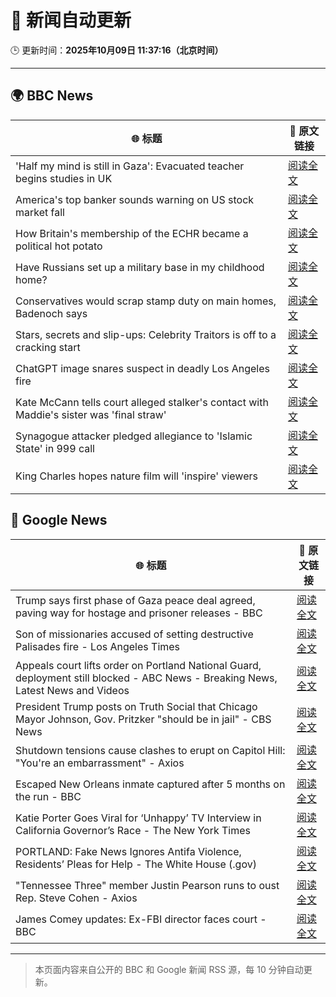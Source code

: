 # 🧠 新闻自动更新

🕒 更新时间：**2025年10月09日 11:37:16（北京时间）**

---

## 🌍 BBC News

| 🌐 标题 | 🔗 原文链接 |
|--------|-------------|
| 'Half my mind is still in Gaza': Evacuated teacher begins studies in UK | [阅读全文](https://www.bbc.com/news/articles/cx25qy1804ro?at_medium=RSS&at_campaign=rss) |
| America's top banker sounds warning on US stock market fall | [阅读全文](https://www.bbc.com/news/articles/cg5ej03p604o?at_medium=RSS&at_campaign=rss) |
| How Britain's membership of the ECHR became a political hot potato | [阅读全文](https://www.bbc.com/news/articles/cm283eqje03o?at_medium=RSS&at_campaign=rss) |
| Have Russians set up a military base in my childhood home? | [阅读全文](https://www.bbc.com/news/articles/c4gj7p96nd0o?at_medium=RSS&at_campaign=rss) |
| Conservatives would scrap stamp duty on main homes, Badenoch says | [阅读全文](https://www.bbc.com/news/articles/c20zv94ldpko?at_medium=RSS&at_campaign=rss) |
| Stars, secrets and slip-ups: Celebrity Traitors is off to a cracking start | [阅读全文](https://www.bbc.com/news/articles/c2038w7lgx1o?at_medium=RSS&at_campaign=rss) |
| ChatGPT image snares suspect in deadly Los Angeles fire | [阅读全文](https://www.bbc.com/news/articles/c8exz5yg14ko?at_medium=RSS&at_campaign=rss) |
| Kate McCann tells court alleged stalker's contact with Maddie's sister was 'final straw' | [阅读全文](https://www.bbc.com/news/articles/cnvr0723np8o?at_medium=RSS&at_campaign=rss) |
| Synagogue attacker pledged allegiance to 'Islamic State' in 999 call | [阅读全文](https://www.bbc.com/news/articles/c3drj0dxmr9o?at_medium=RSS&at_campaign=rss) |
| King Charles hopes nature film will 'inspire' viewers | [阅读全文](https://www.bbc.com/news/articles/cd63dxxv9jpo?at_medium=RSS&at_campaign=rss) |

## 📰 Google News

| 🌐 标题 | 🔗 原文链接 |
|--------|-------------|
| Trump says first phase of Gaza peace deal agreed, paving way for hostage and prisoner releases - BBC | [阅读全文](https://news.google.com/rss/articles/CBMiVEFVX3lxTE5RUENINEF0TGxRbGtNeTFUclZfTm0xUTc1UlFlUmRFTGlraENZd2s2Y3U0enRDUG0yNjJOdHBWRFdwR01ndEhWc2pxM0lYSG8wVS10dA?oc=5) |
| Son of missionaries accused of setting destructive Palisades fire - Los Angeles Times | [阅读全文](https://news.google.com/rss/articles/CBMioAFBVV95cUxOY2hiSWFDM1QxVTdUZzdSdzJrOVhlU3NlQnlMLVNvcC1XWVlQc1hzVHQyUVVlR2VhS1hIRXU4ckFMakdFVXd4ZnpXWXM1NzYzR1VzaUdoaDVqYVllNGNtVExZbTNfX2hPRjdWcHZWRmxUZFplNEZqSUREVzN6dDdOZXZ1cDZKQlB2bXRLMmZLblptS0Y0NmlVZHgtbl93Qi16?oc=5) |
| Appeals court lifts order on Portland National Guard, deployment still blocked - ABC News - Breaking News, Latest News and Videos | [阅读全文](https://news.google.com/rss/articles/CBMiqAFBVV95cUxQTUZxcmJKOFROdHdaSjQyTXJlbXpLX3M0ZDltS2pjYTdaM05IVDhKaTMzYXROd09TaHdYUmhUTm9maHJBTXpfOG5Gd3RXWlBaaDZOcFdRX2RxOGtocHMxbmNfb1pkVmRKdnQ3Z0ZlV0ctSWpETlhRRHE2Z3BxTl9vZ0VBcmFXMFo4VkltdzVKT3NMMWVzbjl6MUM1czgzeFdidlpRWldqLUzSAa4BQVVfeXFMUHlUaUktdGEzd3lLWlBObVV4WVlqdjI2VXhoRjdKYUV6Qnc1X0Mtd1JKMlVnVndTakYxUEhiRnFZMWk5ZnFsY2NMUGpndnFOR0xsVE82X0luUlJwYzZkOXdkUGRkcld5dWtTQTA1cHk0a29ybzdFNnJ2TFc2cHBrTjhYaDhzdlFMQXdXa01ZX2ljVG1WYkJIRzg2ZVBPekQ5SkVpYS1nSWZDa0FRY0xR?oc=5) |
| President Trump posts on Truth Social that Chicago Mayor Johnson, Gov. Pritzker "should be in jail" - CBS News | [阅读全文](https://news.google.com/rss/articles/CBMiiAFBVV95cUxNOFZCNml0MTY2a2R3eGpmcy1zUzZwZzVSYTRTYkRDRHRBbmFXVUlGczBMdmFFanZyeXBEYmZVYm9RbktEX1JteUxaZjF3Ti0xSTZzWFc1OFliNE5XRVV0ZFhDVmNuLTNlcVJKUnB2ckZwWWNIMWZMWmNGczhndUQwSlRQcFl5Vjg4?oc=5) |
| Shutdown tensions cause clashes to erupt on Capitol Hill: "You're an embarrassment" - Axios | [阅读全文](https://news.google.com/rss/articles/CBMihwFBVV95cUxQV2ZpWnpJNmxVeDA4a2dTVU9BampueW1jdEtHTE1EMkZxTEt3ZVRSMU9LajRmcFhyUjZiSzAxVXdyaHF3S0psbWRDYVJ6V2hneDgyalR1YmNTY1JQd2cxeHphYXR3NGpRb3FOOS0wWFhRRU5sRlhxT0RFSnhNWlFfelVVWXlsdWs?oc=5) |
| Escaped New Orleans inmate captured after 5 months on the run - BBC | [阅读全文](https://news.google.com/rss/articles/CBMiWkFVX3lxTE41YVFQdjVJMUtqbXlLMHZRcjdjMUtYZTZhdkNHaGVRSmpfdkZEVi1pS3hqLVI5YWNITF96YWt1dGhMU3ZISFVlNmxIdXBFczdvbjVVdU85RjFoZ9IBX0FVX3lxTE04Q18yNFNjVjJoQTlGWUh5b1pTV0hzcnBqWjlhdEtMZ3dEbVZUMnhyYjQ3dHk4WEtjbzhFZEVHZWRCWnF6aVJMQTJxZHBCem1Sd2FjdGd6a1pyek96bk5N?oc=5) |
| Katie Porter Goes Viral for ‘Unhappy’ TV Interview in California Governor’s Race - The New York Times | [阅读全文](https://news.google.com/rss/articles/CBMivAFBVV95cUxPN2hNWXA1a29jaURzMUZPSmtNRkNmejVIakVfcGVOQmliLWQxQlRqTVo3Wi14Wks2clNCdi1fUHBhYUVsVnVvbTF2VWNYbk9tUVdGeEZ1aEpRUjctYi00YmJjeFQ5V0N4RXBKNWlSZGFMTnlxemJhZlFJQ3J5akhkM3lsd3dJdXd2YW11U0xwRVpDQllObVNRN0ZTNW5OVjNSNmsxZjlEWUtJTVllMkpTRHpJNm9fWDl2WlIwSg?oc=5) |
| PORTLAND: Fake News Ignores Antifa Violence, Residents’ Pleas for Help - The White House (.gov) | [阅读全文](https://news.google.com/rss/articles/CBMisgFBVV95cUxPbE92ckEteUpMeE9KQVFYTjZjN0VsczFuUVNFSW84Q3UteTRac1dtU3oxTUtycVJxNzVMNGJkdFZ0YjdyZGctLUdna0JLZDkyRVF2ZG1WRGluUGpGTEIzOW9GSkdzbEt0ZGM1RDRPUFF3RkVXTElINWpaZ0ZEZlpjakZDMEpqTTJUZFBreVVmNWZfNWJNaUJySUJvUzVXb3ZuR3JlMVBEODB5NkR5T0w1eUdn?oc=5) |
| "Tennessee Three" member Justin Pearson runs to oust Rep. Steve Cohen - Axios | [阅读全文](https://news.google.com/rss/articles/CBMigAFBVV95cUxQbWxHSDUxZndWNW5FRllXbTZwNTVUTVBzX2dma2ExeVdkb3pVbTRlVTdycWd3a0Z5TDRpb0pDQWxXUUZHMHduZkhZMEdnNHN0a2tocjdiN2xUbjA0R1JteC0xci14Z0lPYkV1NFZZOGpPWmlIOWJIbkROblRJclVjUQ?oc=5) |
| James Comey updates: Ex-FBI director faces court - BBC | [阅读全文](https://news.google.com/rss/articles/CBMiVEFVX3lxTE1wR0M0dmt0cmhPbldQemtFQkZFT2NCUTgtQW16Smk3bUFjeTcwbWZhcGM4VDZYZm5UbVdxcXA4S3BtQmtQOXhFaExXbWJVUUlHcVZBNg?oc=5) |

---
> 本页面内容来自公开的 BBC 和 Google 新闻 RSS 源，每 10 分钟自动更新。